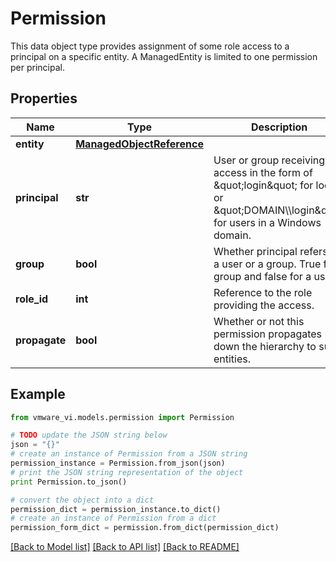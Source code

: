 # Permission

This data object type provides assignment of some role access to a principal on a specific entity.  A ManagedEntity is limited to one permission per principal. 

## Properties
Name | Type | Description | Notes
------------ | ------------- | ------------- | -------------
**entity** | [**ManagedObjectReference**](ManagedObjectReference.md) |  | [optional] 
**principal** | **str** | User or group receiving access in the form of \&quot;login\&quot; for local or \&quot;DOMAIN\\\\login\&quot; for users in a Windows domain.  | 
**group** | **bool** | Whether principal refers to a user or a group.  True for a group and false for a user.  | 
**role_id** | **int** | Reference to the role providing the access.  | 
**propagate** | **bool** | Whether or not this permission propagates down the hierarchy to sub-entities.  | 

## Example

```python
from vmware_vi.models.permission import Permission

# TODO update the JSON string below
json = "{}"
# create an instance of Permission from a JSON string
permission_instance = Permission.from_json(json)
# print the JSON string representation of the object
print Permission.to_json()

# convert the object into a dict
permission_dict = permission_instance.to_dict()
# create an instance of Permission from a dict
permission_form_dict = permission.from_dict(permission_dict)
```
[[Back to Model list]](../README.md#documentation-for-models) [[Back to API list]](../README.md#documentation-for-api-endpoints) [[Back to README]](../README.md)


